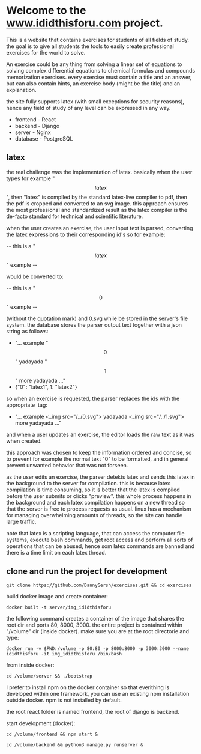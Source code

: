 # Welcome to the www.ididthisforu.com project.

This is a website that contains exercises for students of all fields of study. the goal is to give all students the tools to easily create professional exercises for the world to solve.

An exercise could be any thing from solving a linear set of equations to solving complex differential equations to chemical formulas and compounds memorization exercises. every exercise must contain a title and an answer, but can also contain hints, an exercise body (might be the title) and an explanation. 

the site fully supports latex (with small exceptions for security reasons), hence any field of study of any level can be expressed in any way. 

* frontend - React
* backend - Django
* server - Nginx
* database - PostgreSQL

## latex 

the real challenge was the implementation of latex. basically when the user types for example "$$latex$$", then "latex" is compiled by the standard latex-live compiler to pdf, then the pdf is cropped and converted to an svg image. this approach ensures the most professional and standardized result as the latex compiler is the de-facto standard for technical and scientific literature.

when the user creates an exercise, the user input text is parsed, converting the latex expressions to their corresponding id's so for example:

-- this is a "$$latex$$" example --

would be converted to:

-- this is a "$$0$$" example -- 

(without the quotation mark) and 0.svg while be stored in the server's file system.
the database stores the parser output text together with a json string as follows:

* "... example "$$0$$" yadayada "$$1$$" more yadayada ..."
* {"0": "latex1", 1: "latex2"}

so when an exercise is requested, the parser replaces the ids with the appropriate <img> tag:

* "... example <_img src="/../0.svg"> yadayada <_img src="/../1.svg"> more yadayada ..."

and when a user updates an exercise, the editor loads the raw text as it was when created.

this approach was chosen to keep the information ordered and concise, so to prevent for example the normal text "0" to be formatted, and in general prevent unwanted behavior that was not forseen.

as the user edits an exercise, the parser detekts latex and sends this latex in the background to the server for compilation. this is because latex compilation is time consuming, so it is better that the latex is compiled before the user submits or clicks "preview". this whole process happens in the background and each latex compilation happens on a new thread so that the server is free to process requests as usual. linux has a mechanism for managing overwhelming amounts of threads, so the site can handle large traffic.

note that latex is a scripting language, that can access the computer file systems, execute bash commands, get root access and perform all sorts of operations that can be abused, hence som latex commands are banned and there is a time limit on each latex thread.

## clone and run the project for development

```console
git clone https://github.com/DannyGersh/exercises.git && cd exercises
```
build docker image and create container:
```console
docker built -t server/img_ididthisforu
```
the following command creates a container of the image that shares the root dir and ports 80, 8000, 3000. the entire project is contained within "/volume" dir (inside docker).
make sure you are at the root directorie and type:
```console
docker run -v $PWD:/volume -p 80:80 -p 8000:8000 -p 3000:3000 --name ididthisforu -it img_ididthisforu /bin/bash
```
from inside docker:
```console
cd /volume/server && ./bootstrap
```

I prefer to install npm on the docker container so that everithing is developed within one framework, you can use an existing npm installation outside docker. npm is not installed by default. 

the root react folder is named frontend, the root of django is backend.

start development (docker):
```console
cd /volume/frontend && npm start &
```
```console
cd /volume/backend && python3 manage.py runserver &
```

